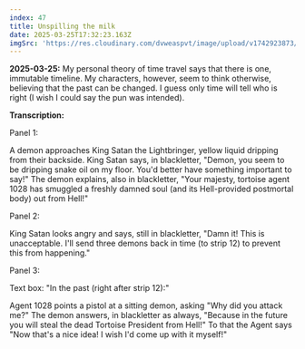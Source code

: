```yaml
---
index: 47
title: Unspilling the milk
date: 2025-03-25T17:32:23.163Z
imgSrc: 'https://res.cloudinary.com/dvweaspvt/image/upload/v1742923873/047_x0fnlh.png'
---
```


**2025-03-25:** My personal theory of time travel says that there is one, immutable timeline. My characters, however, seem to think otherwise, believing that the past can be changed. I guess only time will tell who is right (I wish I could say the pun was intended).

**Transcription:**

Panel 1:

A demon approaches King Satan the Lightbringer, yellow liquid dripping from their backside. King Satan says, in blackletter, "Demon, you seem to be dripping snake oil on my floor. You'd better have something important to say!" The demon explains, also in blackletter, "Your majesty, tortoise agent 1028 has smuggled a freshly damned soul (and its Hell-provided postmortal body) out from Hell!"

Panel 2:

King Satan looks angry and says, still in blackletter, "Damn it! This is unacceptable. I'll send three demons back in time (to strip 12) to prevent this from happening."

Panel 3:

Text box: "In the past (right after strip 12):"

Agent 1028 points a pistol at a sitting demon, asking "Why did you attack me?" The demon answers, in blackletter as always, "Because in the future you will steal the dead Tortoise President from Hell!" To that the Agent says "Now that's a nice idea! I wish I'd come up with it myself!"
